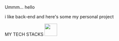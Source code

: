 Ummm... hello

i like back-end and here's some my personal project

MY TECH STACKS
<img src="https://static.javatpoint.com/core/images/java-logo3.png" height = 40px>

